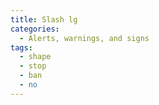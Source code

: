 ```yaml
---
title: Slash lg
categories:
  - Alerts, warnings, and signs
tags:
  - shape
  - stop
  - ban
  - no
---
```

